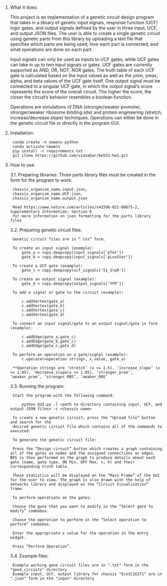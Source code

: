 1. What it does:

	This project is an implementation of a genetic circuit design program that takes in a library of genetic input signals, response function (UCF) logic gates, and output signals defined by the user in three input, UCF, and output JSON files. The user is able to create a single genetic circuit using genetic parts from this library by uploading a text file that specifies which parts are being used, how each part is connected, and what operations are done on each part. 

	Input signals can only be used as inputs to UCF gates, while UCF gates can take in up to two input signals or gates. UCF gates are currently supported as AND, OR, NOT, NOR gates. The truth table of each UCF gate is calculated based on the input values as well as the ymin, ymax, alpha, and beta values of the UCF gate itself. One output signal must be connected to a singular UCF gate, in which the output signal’s score represents the score of the overall circuit. The higher the score, the closer the circuit’s behavior resembles a boolean function.

    Operations are simulations of DNA (stronger/weaker promoter, stronger/weaker ribosome binding site) and protein engineering (stretch, increase/decrease slope) techniques. Operations can either be done in the genetic circuit file or directly in the program GUI.
	
	
2. Installation:

        conda create -n newenv python
        conda activate newenv
        pip install -r requirements.txt  
	    git clone https://github.com/vianabar/be552-hw1.git

3. How to use:

    3.1. Preparing libraries:
        Three parts library files must be created in the form for the program to work:

        chassis_organism_name.input.json,
        chassis_organism_name.UCF.json,
        chassis_organism_name.output.json

        Read https://www.nature.com/articles/s41596-021-00675-2, Supplementary Information: Section 6
        for more information on json formatting for the parts library files


    3.2. Preparing genetic circuit files:
        
        Genetic circuit files are in “.txt” form. 

        To create an input signal (example):
            gate_a = copy.deepcopy(input_signals['pTet'])
            gate_b = copy.deepcopy(input_signals['pLuxStar'])

        To create a UCF gate (example): 
            gate_c = copy.deepcopy(ucf_signals['S1_SrpR'])
        
        To create an output signal (example):
            gate_d = copy.deepcopy(output_signals['YFP'])

        To add a signal or gate to the circuit (example):
            
            c.addVertex(gate_a)
            c.addVertex(gate_b)
            c.addVertex(gate_c)
            c.addVertex(gate_d)
            
        To connect an input signal/gate to an output signal/gate in form (example):
        
            c.addEdge(gate_a,gate_c)
            c.addEdge(gate_b,gate_c)
            c.addEdge(gate_c,gate_d)

        To perform an operation on a gate/signal (example): 
            c.operate(<operation string>, x_value, gate_a)

        **Operation strings are ‘stretch’ (x <= 1.5), ‘increase_slope’ (x <= 1.05), ‘decrease_slope(x <= 1.05), ‘stronger_prom’, ‘weaker_prom’, ‘stronger RBS’, ‘weaker_RBS’

    3.3. Running the program:
        
        Start the program with the following command:

            python GUI.py -l <path to directory containing input, UCF, and output JSON files> -c <chassis name>

        To create a new genetic circuit, press the “Upload file” button and search for the 
        desired genetic circuit file which contains all of the commands to executed.

        To generate the genetic circuit file:

        Press the “Design circuit” button which creates a graph containing all of the gates as nodes and the assigned connections as edges. BFS is then performed on the graph to produce details about each gate (name, gate type, ON Min, OFF Max, n, k) and their corresponding truth table. 

        These statistics will be displayed on the “Main Frame” of the GUI for the user to view. The graph is also drawn with the help of networkx library and displayed on the “Circuit Visualization” frame.

        To perform operations on the gates:

        Choose the gate that you want to modify in the “Select gate to modify” combobox.

        Choose the operation to perform in the “Select operation to perform” combobox.

        Enter the appropriate x value for the operation in the entry widget.

        Press “Perform Operation”.


    3.4. Example files:

        Example working gene circuit files are in ".txt" form in the "good_circuits" directory
        Example input, UCF, output library for chassis "Eco1C1G1T1" are in ".json" form in the "input" directory

